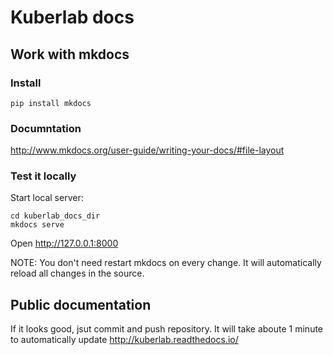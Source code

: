 # Kuberlab docs

## Work with mkdocs
### Install
```pip install mkdocs```
### Documntation
http://www.mkdocs.org/user-guide/writing-your-docs/#file-layout
### Test it locally
Start local server:
```
cd kuberlab_docs_dir
mkdocs serve
```
Open http://127.0.0.1:8000

NOTE: You don't need restart mkdocs on every change. It will automatically reload all changes in the source.

## Public documentation

If it looks good, jsut commit and push repository. It will take aboute 1 minute to automatically update
 http://kuberlab.readthedocs.io/
